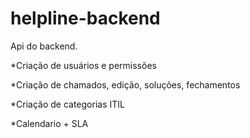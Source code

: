 # helpline-backend
Api do backend.

*Criação de usuários e permissões 

*Criação de chamados, edição, soluções, fechamentos

*Criação de categorias ITIL

*Calendario + SLA